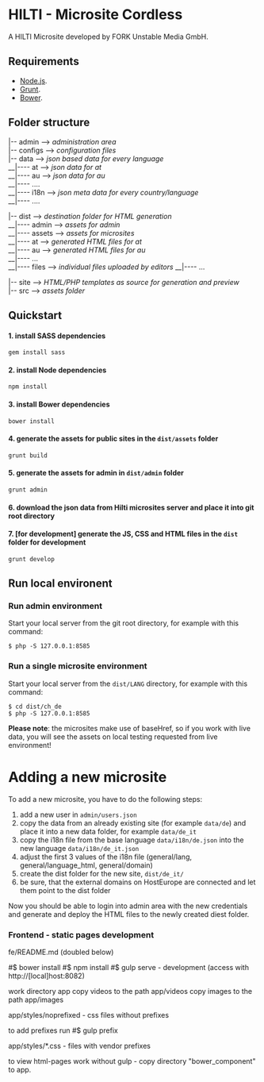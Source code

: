 # HILTI - Microsite Cordless
A HILTI Microsite developed by FORK Unstable Media GmbH. 

## Requirements
- [Node.js](http://nodejs.org/).
- [Grunt](http://gruntjs.com/).
- [Bower](http://bower.io/).

## Folder structure
|-- admin --> *administration area*  
|-- configs --> *configuration files*  
|-- data --> *json based data for every language*  
__|---- at --> *json data for at*  
__|---- au --> *json data for au*  
__|---- ....  
__|---- i18n --> *json meta data for every country/language*  
__|---- ....  
	   
|-- dist --> *destination folder for HTML generation*  
__|---- admin --> *assets for admin*  
__|---- assets --> *assets for microsites*  
__|---- at --> *generated HTML files for at*  
__|---- au --> *generated HTML files for au*  
__|---- ...  
__|---- files --> *individual files uploaded by editors*
__|---- ...  

|-- site --> *HTML/PHP templates as source for generation and preview*  
|-- src --> *assets folder* 

## Quickstart

#### 1. install SASS dependencies

    gem install sass

#### 2. install Node dependencies

    npm install

#### 3. install Bower dependencies

    bower install

#### 4. generate the assets for public sites in the `dist/assets` folder

    grunt build

#### 5. generate the assets for admin in `dist/admin` folder

    grunt admin

#### 6. download the json data from Hilti microsites server and place it into git root directory

#### 7. [for development] generate the JS, CSS and HTML files in the `dist` folder for development

    grunt develop


## Run local environent

### Run admin environment
Start your local server from the git root directory, for example with this command: 

`$ php -S 127.0.0.1:8585 `

### Run a single microsite environment
Start your local server from the `dist/LANG` directory, for example with this command: 

`$ cd dist/ch_de `  
`$ php -S 127.0.0.1:8585 `

**Please note**: the microsites make use of baseHref, so if you work with live data, you will see the assets on local testing requested from live environment!

# Adding a new microsite

To add a new microsite, you have to do the following steps:

  1. add a new user in `admin/users.json`
  2. copy the data from an already existing site (for example `data/de`) and place it into a new data folder, for example `data/de_it`
  3. copy the i18n file from the base language `data/i18n/de.json` into the new language `data/i18n/de_it.json`
  4. adjust the first 3 values of the i18n file (general/lang, general/language_html, general/domain)
  5. create the dist folder for the new site, `dist/de_it/`
  6. be sure, that the external domains on HostEurope are connected and let them point to the dist folder

Now you should be able to login into admin area with the new credentials and generate and deploy the HTML files to the newly created diest folder.


### Frontend - static pages development

fe/README.md (doubled below)

#$ bower install
#$ npm install
#$ gulp serve - development (access with http://[local]host:8082)


work directory app
copy videos to the path app/videos
copy images to the path app/images

app/styles/noprefixed - css files without prefixes

to add prefixes run 
#$ gulp prefix

app/styles/*.css - files with vendor prefixes


to view html-pages work without gulp - copy directory "bower_component" to app.

